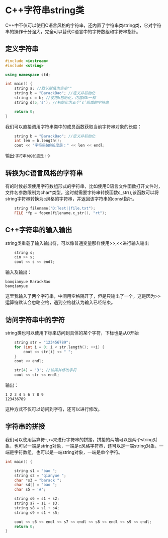 # C++字符串string类    

C++中不仅可以使用C语言风格的字符串，还内置了字符串类string类，它对字符串的操作十分强大，完全可以替代C语言中的字符数组和字符串指针。  
## 定义字符串   

```c++
#include <iostream>
#include <string>

using namespace std;

int main() {
    string a; //默认赋值为空串""
    string b = "BarackBao"; //定义并初始化
    string c = b; //使用b初始化，内容和b一样
    string d(5,'s'); //初始化为五个‘s’组成的字符串  

    return 0;
}
```   

我们可以直接调用字符串类中的成员函数获取当前字符串对象的长度：   

```c++
    string b = "BarackBao"; //定义并初始化
    int len = b.length();
    cout << "字符串b的长度是：" << len << endl;
```   

输出:`字符串b的长度是：9`       

## 转换为C语言风格的字符串   

有的时候必须使用字符数组形式的字符串，比如使用C语言文件函数打开文件时，文件名参数限制为char*类型，这时就需要字符串转换函数c_str(),该函数可以将string字符串转换为c风格的字符串，并返回该字符串的const指针。    

```c++
    string filename("D:Test||file.txt");
    FILE *fp = fopen(filename.c_str(), "rt");
```   

## C++字符串的输入输出   

string类重载了输入输出符，可以像普通变量那样使用>>,<<进行输入输出   

```c++
    string s;
    cin >> s;
    cout << s << endl;
```   

输入及输出：  

```
baoqianyue BarackBao
baoqianyue

```    

这里我输入了两个字符串，中间用空格隔开了，但是只输出了一个，这是因为>>运算符默认会忽略空格，遇到空格就认为输入已经结束。   

## 访问字符串中的字符   

string类也可以使用下标来访问到具体的某个字符，下标也是从0开始   

```c++
    string str = "123456789";
    for (int i = 0; i < str.length(); ++i) {
        cout << str[i] << " ";
    }
    cout << endl;

    str[4] = '3'; //访问并修改字符
    cout << str << endl;
```   

输出：  

```
1 2 3 4 5 6 7 8 9
123436789
```   

这种方式不仅可以访问到字符，还可以进行修改。   


## 字符串的拼接    

我们可以使用运算符`+`,`+=`来进行字符串的拼接，拼接的两端可以是两个string对象，也可以一端是string对象，一端是c风格字符串，还可以是一端string对象，一端是字符数组，也可以是一端string对象，一端是单个字符。    

```c++
int main() {

    string s1 = "bao ";
    string s2 = "qianyue ";
    char *s3 = "barack ";
    char s4[] = "bao ";
    char s5 = '#';

    string s6 = s1 + s2;
    string s7 = s1 + s3;
    string s8 = s1 + s4;
    string s9 = s1 + s5;

    cout << s6 << endl << s7 << endl << s8 << endl << s9 << endl;
    return 0;
}
```   


 

